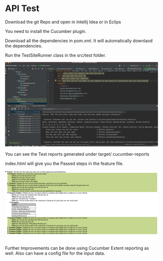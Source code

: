 # API Test

Download the git Repo and open in Intellij Idea or in Eclips

You need to install the Cucumber plugin.

Download all the dependencies in pom.xml. It will automatically downlaod the dependencies.

Run the TestSiteRunner class in the src/test folder.


![title](https://github.com/nipuniuthpala/images/blob/master/Screenshot%202021-04-14%20at%2019.37.44.png)


You can see the  Test reports generated under target/ cucumber-reports  

index.html will give you the Passed steps in the feature file.


![title](https://github.com/nipuniuthpala/images/blob/master/Screenshot%202021-04-14%20at%2019.38.25.png)

Further Improvements can be done using Cucumber Extent reporting as well.
Also can have a config file for the input data.
